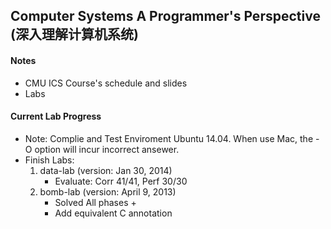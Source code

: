 Computer Systems A Programmer's Perspective (深入理解计算机系统)
----
#### Notes
* CMU ICS Course's schedule and slides
* Labs

#### Current Lab Progress
  * Note: Complie and Test Enviroment Ubuntu 14.04. When use Mac, the -O option will incur incorrect ansewer.
  * Finish Labs:
    1. data-lab (version: Jan 30, 2014)
       * Evaluate: Corr 41/41, Perf 30/30 
    2. bomb-lab (version: April 9, 2013)
       * Solved All phases + 
       * Add equivalent C annotation
